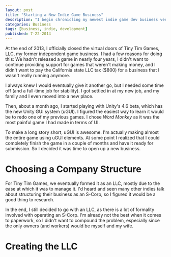 ```yaml
---
layout: post
title: "Starting a New Indie Game Business"
description: "I begin chronicling my newest indie game dev business venture."
categories: Business
tags: [business, indie, development]
published: 7-22-2014
---
```


At the end of 2013, I officially closed the virtual doors of Tiny Tim Games, LLC, my former independent game business. I had a few reasons for doing this: We hadn't released a game in nearly four years, I didn't want to continue providing support for games that weren't making money, and I didn't want to pay the California state LLC tax ($800) for a business that I wasn't really running anymore.

I always knew I would eventually give it another go, but I needed some time off (and a full-time job for stability). I got settled in at my new job, and my family and I even moved into a new place.

Then, about a month ago, I started playing with Unity's 4.6 beta, which has the new Unity GUI system (uGUI). I figured the easiest way to learn it would be to redo one of my previous games. I chose *Word Monkey* as it was the most painful game I had made in terms of UI.

To make a long story short, uGUI is awesome. I'm actually making almost the entire game using uGUI elements. At some point I realized that I could completely finish the game in a couple of months and have it ready for submission. So I decided it was time to open up a new business.

# Choosing a Company Structure

For Tiny Tim Games, we eventually formed it as an LLC, mostly due to the ease at which it was to manage it. I'd heard and seen many other indies talk about structuring their business as an S-Corp, so I figured it would be a good thing to research.

In the end, I still decided to go with an LLC, as there is a lot of formality involved with operating an S-Corp. I'm already not the best when it comes to paperwork, so I didn't want to compound the problem, especially since the only owners (and workers) would be myself and my wife.

# Creating the LLC

